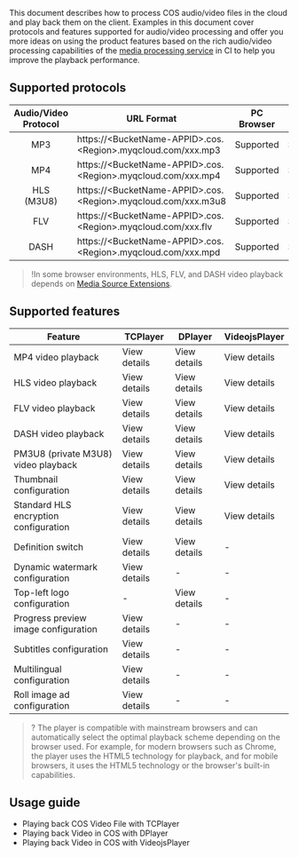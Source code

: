 This document describes how to process COS audio/video files in the cloud and play back them on the client. Examples in this document cover protocols and features supported for audio/video processing and offer you more ideas on using the product features based on the rich audio/video processing capabilities of the [media processing service](https://www.tencentcloud.com/document/product/1045/46980) in CI to help you improve the playback performance.

## Supported protocols

|   Audio/Video Protocol    | URL Format                                                 | PC Browser | Mobile Browser |
| :-------------: | ------------------------------------------------------------ | --------- | ------------ |
|       MP3       | https://&lt;BucketName-APPID&gt;.cos.&lt;Region&gt;.myqcloud.com/xxx.mp3 | Supported      | Supported         |
|       MP4       | https://&lt;BucketName-APPID&gt;.cos.&lt;Region&gt;.myqcloud.com/xxx.mp4 | Supported      | Supported         |
| HLS<br/>(M3U8) | https://&lt;BucketName-APPID&gt;.cos.&lt;Region&gt;.myqcloud.com/xxx.m3u8 | Supported      | Supported         |
|       FLV       | https://&lt;BucketName-APPID&gt;.cos.&lt;Region&gt;.myqcloud.com/xxx.flv | Supported      | Supported         |
|      DASH       | https://&lt;BucketName-APPID&gt;.cos.&lt;Region&gt;.myqcloud.com/xxx.mpd | Supported      | Supported         |

>!In some browser environments, HLS, FLV, and DASH video playback depends on <a href="https://caniuse.com/?search=Media Source Extensions">Media Source Extensions</a>.

## Supported features

| Feature                       | TCPlayer | DPlayer | VideojsPlayer |
| -------------------------- | --------------- | -------------- | -------------- |
| MP4 video playback          | View details        | View details       | View details       |
| HLS video playback          | View details        | View details       | View details       |
| FLV video playback          | View details        | View details       | View details       |
| DASH video playback         | View details        | View details       | View details       |
| PM3U8 (private M3U8) video playback | View details        | View details       | View details       |
| Thumbnail configuration                 | View details        | View details       | View details       |
| Standard HLS encryption configuration          | View details        | View details       | View details       |
| Definition switch                 | View details        | View details       | -              |
| Dynamic watermark configuration               | View details        | -              | -              |
| Top-left logo configuration            | -               | View details       | -              |
| Progress preview image configuration             | View details        | -              | -              |
| Subtitles configuration                   | View details        | -              | -              |
| Multilingual configuration                 | View details        | -              | -              |
| Roll image ad configuration               | View details        | -              | -              |

>? The player is compatible with mainstream browsers and can automatically select the optimal playback scheme depending on the browser used. For example, for modern browsers such as Chrome, the player uses the HTML5 technology for playback, and for mobile browsers, it uses the HTML5 technology or the browser's built-in capabilities.

## Usage guide
- Playing back COS Video File with TCPlayer
- Playing back Video in COS with DPlayer
- Playing back Video in COS with VideojsPlayer


